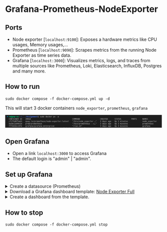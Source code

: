 # Grafana-Prometheus-NodeExporter

## Ports

- Node exporter [`localhost:9100`]: Exposes a hardware metrics like CPU usages, Memory usages,...
- Prometheus [`localhost:9090`]: Scrapes metrics from the running Node Exporter as time series data.
- Grafana [`localhost:3000`]: Visualizes metrics, logs, and traces from multiple sources like Prometheus, Loki, Elasticsearch, InfluxDB, Postgres and many more.

## How to run

```Shell
sudo docker compose -f docker-compose.yml up -d
```

This will start 3 docker containers `node_exporter`, `prometheus`, `grafana`

<img src="images/docker.png">

## Open Grafana

- Open a link `localhost:3000` to access Grafana
- The default login is "admin" | "admin".

## Set up Grafana

<details>
<summary>Create a datasource (Prometheus)</summary>
<img src="images/grafana-datasource.png">
</details>

<details>
<summary> Download a Grafana dashboard template: <a href="https://grafana.com/grafana/dashboards/1860-node-exporter-full/">Node Exporter Full</a> </summary>
</details>

<details>
<summary> Create a dashboard from the template. </summary>
<img src="images/grafana-dashboard.png">
</details>


## How to stop

```Shell
sudo docker compose -f docker-compose.yml stop
```
